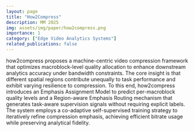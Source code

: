 ```yaml
---
layout: page
title: "How2Compress"
description: MM 2025
img: assets/img/paper/how2compress.png
importance: 1
category: ["Edge Video Analytics Systems"]
related_publications: false
---
```


how2compress proposes a machine-centric video compression framework that optimizes macroblock-level quality allocation to enhance downstream analytics accuracy under bandwidth constraints. The core insight is that different spatial regions contribute unequally to task performance and exhibit varying resilience to compression. To this end, how2compress introduces an Emphasis Assignment Model to predict per-macroblock quality levels and a Region-aware Emphasis Routing mechanism that generates task-aware supervision signals without requiring explicit labels. The system employs a co-adaptive self-supervised training strategy to iteratively refine compression emphasis, achieving efficient bitrate usage while preserving analytical fidelity.